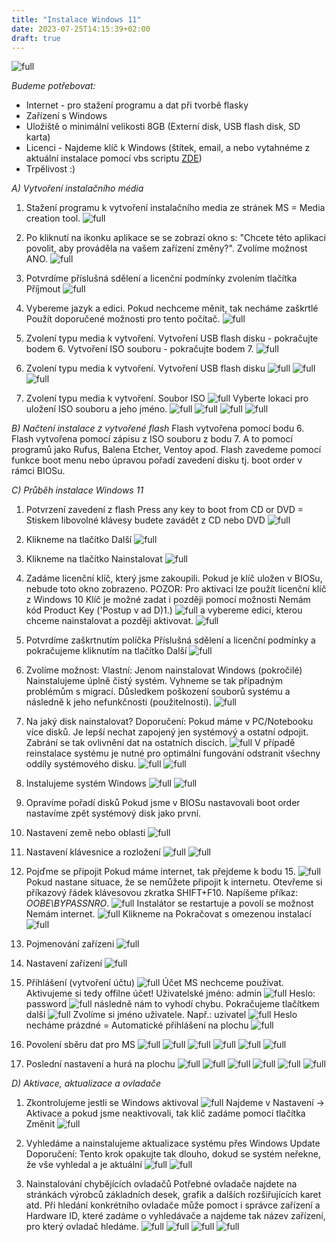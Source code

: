 ```yaml
---
title: "Instalace Windows 11"
date: 2023-07-25T14:15:39+02:00
draft: true
---
```


![full](1.png)

*Budeme potřebovat:*
- Internet - pro stažení programu a dat při tvorbě flasky
- Zařízení s Windows
- Uložiště o minimální velikosti 8GB (Externí disk, USB flash disk, SD karta)
- Licenci - Najdeme klíč k Windows (štítek, email, a nebo vytahnéme z aktuální instalace pomocí vbs scriptu [ZDE](cdkey.vbs))
- Trpělivost :)


*A) Vytvoření instalačního média*
1. Stažení programu k vytvoření instalačního media ze stránek MS = Media creation tool.
![full](2.png)

2. Po kliknutí na ikonku aplikace se se zobrazí okno s: "Chcete této aplikaci povolit, aby prováděla na vašem zařízení změny?". Zvolíme možnost ANO.
![full](3.png)

3. Potvrdíme příslušná sdělení a licenční podmínky zvolením tlačítka Příjmout
![full](4.png)

4. Vybereme jazyk a edici. Pokud nechceme měnit, tak necháme zaškrtlé Použít doporučené možnosti pro tento počítač.
![full](5.png)

5. Zvolení typu media k vytvoření.
Vytvoření USB flash disku - pokračujte bodem 6.
Vytvoření ISO souboru - pokračujte bodem 7.
![full](6.png)

6. Zvolení typu media k vytvoření.
Vytvoření USB flash disku
![full](7.png)
![full](8.png)
![full](9.png)

7. Zvolení typu media k vytvoření.
Soubor ISO
![full](10.png)
Vyberte lokaci pro uložení ISO souboru a jeho jméno.
![full](11.png)
![full](12.png)
![full](13.png)
![full](14.png)

*B) Načtení instalace z vytvořené flash*
Flash vytvořena pomocí bodu 6. Flash vytvořena pomocí zápisu z ISO souboru z bodu 7. A to pomocí programů jako Rufus, Balena Etcher, Ventoy apod.
Flash zavedeme pomocí funkce boot menu nebo úpravou pořadí zavedení disku tj. boot order v rámci BIOSu.

*C) Průběh instalace Windows 11*
1. Potvrzení zavedení z flash
Press any key to boot from CD or DVD = Stiskem libovolné klávesy budete zavádět z CD nebo DVD
![full](15.png)

2. Klikneme na tlačítko Další
![full](16.png)

3. Klikneme na tlačítko Nainstalovat
![full](17.png)

4. Zadáme licenční klíč, který jsme zakoupili. Pokud je klíč uložen v BIOSu, nebude toto okno zobrazeno.
POZOR: Pro aktivaci lze použít licenční klíč z Windows 10
Klíč je možné zadat i později pomocí možnosti Nemám kód Product Key ('Postup v ad D)1.)
![full](18.png)
a vybereme edici, kterou chceme nainstalovat a později aktivovat.
![full](19.png)

5. Potvrdíme zaškrtnutím políčka Příslušná sdělení a licenční podmínky a pokračujeme kliknutím na tlačítko Další
![full](20.png)

6. Zvolíme možnost: Vlastní: Jenom nainstalovat Windows (pokročilé)
Nainstalujeme úplně čistý systém. Vyhneme se tak případným problémům s migrací. Důsledkem poškození souborů systému a následně k jeho nefunkčnosti (použitelnosti).
![full](21.png)

7. Na jaký disk nainstalovat?
Doporučení: Pokud máme v PC/Notebooku více disků. Je lepší nechat zapojený jen systémový a ostatní odpojit. Zabrání se tak ovlivnění dat na ostatních discích.
![full](22.png) 
V případě reinstalace systému je nutné pro optimální fungování odstranit všechny oddíly systémového disku.
![full](23.png)
![full](24.png)

8. Instalujeme systém Windows
![full](25.png)
![full](26.png)

9. Opravíme pořadí disků
Pokud jsme v BIOSu nastavovali boot order nastavíme zpět systémový disk jako první.

10. Nastavení země nebo oblasti
![full](27.png)

11. Nastavení klávesnice a rozložení
![full](28.png)
![full](29.png)

12. Pojďme se připojit
Pokud máme internet, tak přejdeme k bodu 15.
![full](30.png)
Pokud nastane situace, že se nemůžete připojit k internetu.
Otevřeme si příkazový řádek klávesovou zkratka SHIFT+F10. Napíšeme příkaz: *OOBE\BYPASSNRO*.
![full](31.png)
Instalátor se restartuje a povolí se možnost Nemám internet.
![full](32.png)
Klikneme na Pokračovat s omezenou instalací
![full](33.png)

13. Pojmenování zařízeni
![full](34.png)

14. Nastavení zařízení
![full](35.png)

15. Přihlášení (vytvoření účtu)
![full](36.png)
Účet MS nechceme používat. Aktivujeme si tedy offilne účet!
Uživatelské jméno: admin
![full](37.png)
Heslo: password
![full](38.png)
následně nám to vyhodí chybu. Pokračujeme tlačítkem další
![full](39.png)
Zvolíme si jméno uživatele. Např.: uzivatel
![full](40.png)
Heslo necháme prázdné = Automatické přihlášení na plochu
![full](41.png)

16. Povolení sběru dat pro MS
![full](42.png)
![full](43.png)
![full](44.png)
![full](45.png)
![full](46.png)
![full](47.png)

17. Poslední nastavení a hurá na plochu
![full](48.png)
![full](49.png)
![full](50.png)
![full](51.png)
![full](52.png)
![full](53.png)

*D) Aktivace, aktualizace a ovladače*
1. Zkontrolujeme jestli se Windows aktivoval
![full](54.png)
Najdeme v Nastavení -> Aktivace
a pokud  jsme neaktivovali, tak klič zadáme pomocí tlačítka Změnit 
![full](55.png)

2. Vyhledáme a nainstalujeme aktualizace systému přes Windows Update
Doporučení: Tento krok opakujte tak dlouho, dokud se systém neřekne, že vše vyhledal a je aktuální
![full](56.png)
![full](57.png)

3. Nainstalování chybějících ovladačů
Potřebné ovladače najdete na stránkách výrobců základních desek, grafik a dalších rozšiřujících karet atd.
Při hledání konkrétního ovladače může pomoct i správce zařízení a Hardware ID, které zadáme o vyhledávače a najdeme tak název zařízení, pro který ovladač hledáme.
![full](58.png)
![full](59.png)
![full](60.png)
![full](61.png)